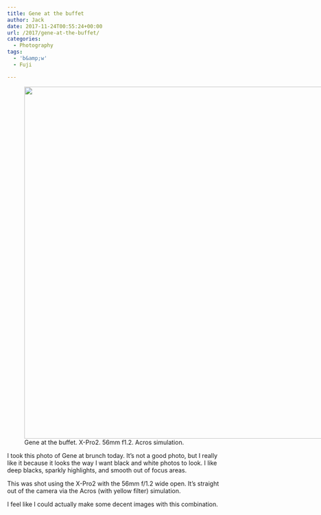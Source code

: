 ```yaml
---
title: Gene at the buffet
author: Jack
date: 2017-11-24T00:55:24+00:00
url: /2017/gene-at-the-buffet/
categories:
  - Photography
tags:
  - 'b&amp;w'
  - Fuji

---
```

<figure id="attachment_125" style="width: 1024px" class="wp-caption alignnone"><img class="size-full wp-image-125" src="/img/2017/11/gene.jpg" alt="" width="1024" height="819" /><figcaption class="wp-caption-text">Gene at the buffet. X-Pro2. 56mm f1.2. Acros simulation.</figcaption></figure>

I took this photo of Gene at brunch today. It&#8217;s not a good photo, but I really like it because it looks the way I want black and white photos to look. I like deep blacks, sparkly highlights, and smooth out of focus areas.

This was shot using the X-Pro2 with the 56mm f/1.2 wide open. It&#8217;s straight out of the camera via the Acros (with yellow filter) simulation.

I feel like I could actually make some decent images with this combination.